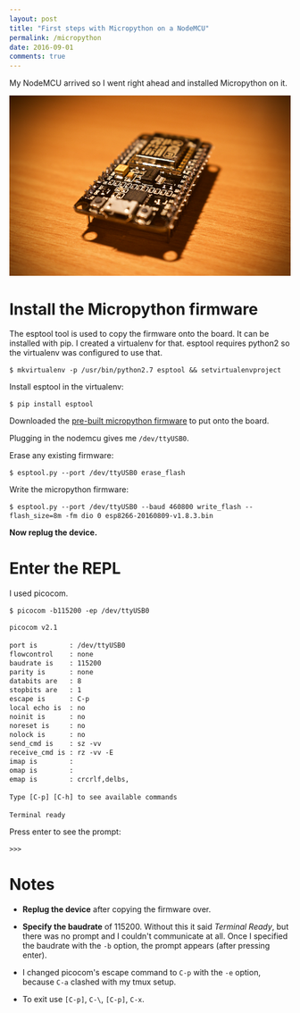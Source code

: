 ```yaml
---
layout: post
title: "First steps with Micropython on a NodeMCU"
permalink: /micropython
date: 2016-09-01
comments: true
---
```

My NodeMCU arrived so I went right ahead and installed Micropython on it.

![nodemcu](/assets/nodemcu.png)

Install the Micropython firmware
================================

The esptool tool is used to copy the firmware onto the board. It can be
installed with pip. I created a virtualenv for that. esptool requires python2
so the virtualenv was configured to use that.

```shell
$ mkvirtualenv -p /usr/bin/python2.7 esptool && setvirtualenvproject
```

Install esptool in the virtualenv:

```
$ pip install esptool
```

Downloaded the [pre-built micropython firmware](http://micropython.org/download/)
to put onto the board.

Plugging in the nodemcu gives me `/dev/ttyUSB0`.

Erase any existing firmware:

```
$ esptool.py --port /dev/ttyUSB0 erase_flash
```

Write the micropython firmware:

```
$ esptool.py --port /dev/ttyUSB0 --baud 460800 write_flash --flash_size=8m -fm dio 0 esp8266-20160809-v1.8.3.bin
```

**Now replug the device.**

Enter the REPL
==============

I used picocom.

```shell
$ picocom -b115200 -ep /dev/ttyUSB0
```
```
picocom v2.1

port is        : /dev/ttyUSB0
flowcontrol    : none
baudrate is    : 115200
parity is      : none
databits are   : 8
stopbits are   : 1
escape is      : C-p
local echo is  : no
noinit is      : no
noreset is     : no
nolock is      : no
send_cmd is    : sz -vv
receive_cmd is : rz -vv -E
imap is        :
omap is        :
emap is        : crcrlf,delbs,

Type [C-p] [C-h] to see available commands

Terminal ready
```

Press enter to see the prompt:

```
>>>
```

Notes
=====

- **Replug the device** after copying the firmware over.

- **Specify the baudrate** of 115200. Without this it said *Terminal Ready*,
but there was no prompt and I couldn't communicate at all. Once I specified the
baudrate with the `-b` option, the prompt appears (after pressing enter).

- I changed picocom's escape command to `C-p` with the `-e` option, because
`C-a` clashed with my tmux setup.

- To exit use `[C-p]`, ``C-\``, `[C-p]`, `C-x`.
